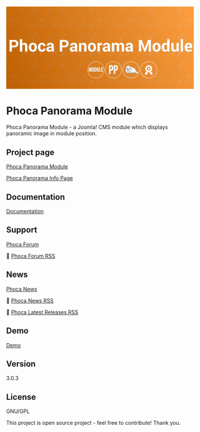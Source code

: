 



![Phoca Panorama Module](https://github.com/PhocaCz/PhocaPanoramaModule/blob/master/mod_phocapanorama.png)

# Phoca Panorama Module



Phoca Panorama Module - a Joomla! CMS module which displays panoramic image in module position.



## Project page

[Phoca Panorama Module](https://www.phoca.cz/phoca-panorama-module)

[Phoca Panorama Info Page](https://www.phoca.cz/project/phocapanorama-joomla-panorama)



## Documentation

[Documentation](https://www.phoca.cz/documentation/category/125-phoca-panorama-module)



## Support

[Phoca Forum](https://www.phoca.cz/forum)

:bell: [Phoca Forum RSS](https://www.phoca.cz/forum/app.php/feed)



## News

[Phoca News](https://www.phoca.cz/news)

:bell: [Phoca News RSS](https://www.phoca.cz/news?format=feed&type=rss)

:bell: [Phoca Latest Releases RSS](https://www.phoca.cz/download/feed/111?format=feed&type=rss)



## Demo

[Demo](https://youtu.be/3A6ljjkkL6M)



## Version

3.0.3



## License

GNU/GPL



This project is open source project - feel free to contribute! Thank you.
